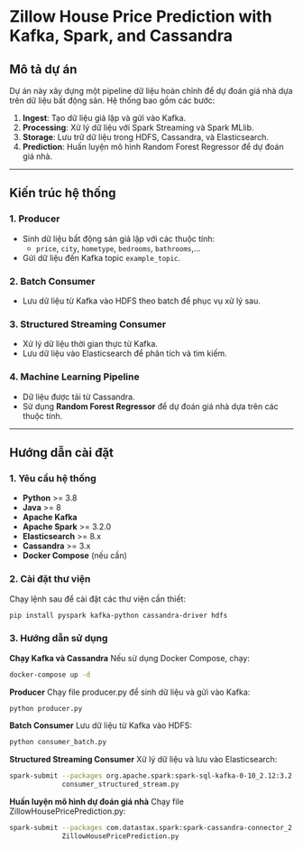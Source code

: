 # Zillow House Price Prediction with Kafka, Spark, and Cassandra

## **Mô tả dự án**
Dự án này xây dựng một pipeline dữ liệu hoàn chỉnh để dự đoán giá nhà dựa trên dữ liệu bất động sản. Hệ thống bao gồm các bước:
1. **Ingest**: Tạo dữ liệu giả lập và gửi vào Kafka.
2. **Processing**: Xử lý dữ liệu với Spark Streaming và Spark MLlib.
3. **Storage**: Lưu trữ dữ liệu trong HDFS, Cassandra, và Elasticsearch.
4. **Prediction**: Huấn luyện mô hình Random Forest Regressor để dự đoán giá nhà.

---

## **Kiến trúc hệ thống**

### **1. Producer**
- Sinh dữ liệu bất động sản giả lập với các thuộc tính:
  - `price`, `city`, `hometype`, `bedrooms`, `bathrooms`,...
- Gửi dữ liệu đến Kafka topic `example_topic`.

### **2. Batch Consumer**
- Lưu dữ liệu từ Kafka vào HDFS theo batch để phục vụ xử lý sau.

### **3. Structured Streaming Consumer**
- Xử lý dữ liệu thời gian thực từ Kafka.
- Lưu dữ liệu vào Elasticsearch để phân tích và tìm kiếm.

### **4. Machine Learning Pipeline**
- Dữ liệu được tải từ Cassandra.
- Sử dụng **Random Forest Regressor** để dự đoán giá nhà dựa trên các thuộc tính.

---

## **Hướng dẫn cài đặt**

### **1. Yêu cầu hệ thống**
- **Python** >= 3.8
- **Java** >= 8
- **Apache Kafka**
- **Apache Spark** >= 3.2.0
- **Elasticsearch** >= 8.x
- **Cassandra** >= 3.x
- **Docker Compose** (nếu cần)

### **2. Cài đặt thư viện**
Chạy lệnh sau để cài đặt các thư viện cần thiết:
```bash
pip install pyspark kafka-python cassandra-driver hdfs
```

### **3. Hướng dẫn sử dụng**

**Chạy Kafka và Cassandra**
Nếu sử dụng Docker Compose, chạy:
```bash
docker-compose up -d
```
**Producer**
Chạy file producer.py để sinh dữ liệu và gửi vào Kafka:
```bash
python producer.py
```

**Batch Consumer**
Lưu dữ liệu từ Kafka vào HDFS:
```bash
python consumer_batch.py
```

**Structured Streaming Consumer**
Xử lý dữ liệu và lưu vào Elasticsearch:
```bash
spark-submit --packages org.apache.spark:spark-sql-kafka-0-10_2.12:3.2.0 \
             consumer_structured_stream.py
```

**Huấn luyện mô hình dự đoán giá nhà**
Chạy file ZillowHousePricePrediction.py:
```bash
spark-submit --packages com.datastax.spark:spark-cassandra-connector_2.12:3.2.0 \
             ZillowHousePricePrediction.py
```



